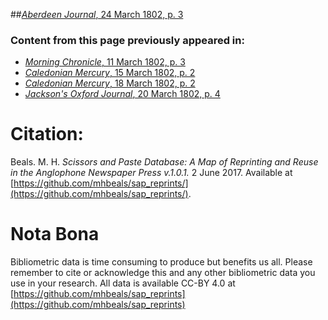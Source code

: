 ##[*Aberdeen Journal*, 24 March 1802, p. 3](https://mhbeals.github.io/sap_html/Aberdeen-Journal/Aberdeen-Journal-24-March-1802-p-3)

### Content from this page previously appeared in:
+ [*Morning Chronicle*, 11 March 1802, p. 3](https://mhbeals.github.io/sap_html/Morning-Chronicle/Morning-Chronicle-11-March-1802-p-3)
+ [*Caledonian Mercury*, 15 March 1802, p. 2](https://mhbeals.github.io/sap_html/Caledonian-Mercury/Caledonian-Mercury-15-March-1802-p-2)
+ [*Caledonian Mercury*, 18 March 1802, p. 2](https://mhbeals.github.io/sap_html/Caledonian-Mercury/Caledonian-Mercury-18-March-1802-p-2)
+ [*Jackson's Oxford Journal*, 20 March 1802, p. 4](https://mhbeals.github.io/sap_html/Jackson's-Oxford-Journal/Jackson's-Oxford-Journal-20-March-1802-p-4)
                    
# Citation: 

Beals. M. H. *Scissors and Paste Database: A Map of Reprinting and Reuse in the Anglophone Newspaper Press v.1.0.1.* 2 June 2017. Available at [https://github.com/mhbeals/sap_reprints/](https://github.com/mhbeals/sap_reprints/). 
                    
# Nota Bona

Bibliometric data is time consuming to produce but benefits us all. Please remember to cite or acknowledge this and any other bibliometric data you use in your research. All data is available CC-BY 4.0 at [https://github.com/mhbeals/sap_reprints](https://github.com/mhbeals/sap_reprints)